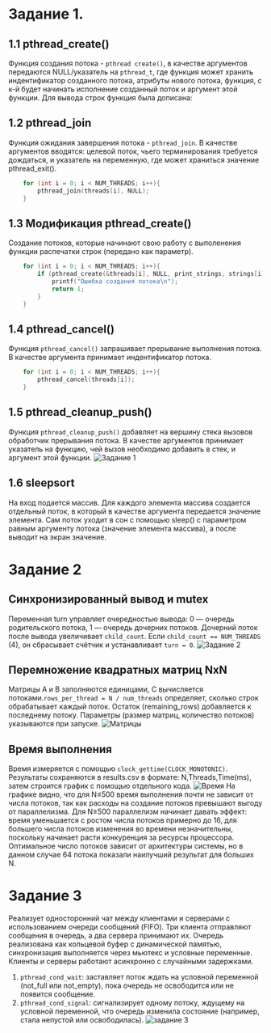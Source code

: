 # Задание 1.
## 1.1 pthread_create()
Функция создания потока - `pthread create()`, в качестве аргументов передаются NULL/указатель на `pthread_t`, где функция может хранить индентификатор созданного потока, атрибуты нового потока, функция, с к-й будет начинать исполнение созданный поток и аргумент этой функции.
Для вывода строк функция была дописана:
## 1.2 pthread_join
Функция ожидания завершения потока - `pthread_join`. В качестве аргументов вводятся: целевой поток, чьего терминирования требуется дождаться, и указатель на переменную, где может храниться значение pthread_exit().
```c
    for (int i = 0; i < NUM_THREADS; i++){
        pthread_join(threads[i], NULL);
    }
```
## 1.3 Модификация pthread_create()
Создание потоков, которые начинают свою работу с выполенения функции распечатки строк (передано как параметр).
```c
    for (int i = 0; i < NUM_THREADS; i++){
        if (pthread_create(&threads[i], NULL, print_strings, strings[i]) != 0){
            printf("Ошибка создания потока\n");
            return 1;
        }
    }
```
## 1.4 pthread_cancel()
Функция `pthread_cancel()` запрашивает прерывание выполнения потока. В качестве аргумента принимает индентификатор потока.
```c
    for (int i = 0; i < NUM_THREADS; i++){
        pthread_cancel(threads[i]);
    }
```
## 1.5 pthread_cleanup_push()
Функция `pthread_cleanup_push()` добавляет на вершину стека вызовов обработчик прерывания потока. В качестве аргументов принимает указатель на функцию, чей вызов необходимо добавить в стек, и аргумент этой функции.
![Задание 1](image.png)
## 1.6 sleepsort
На вход подается массив. Для каждого элемента массива создается отдельный поток, в который в качестве аргумента передается значение элемента. Сам поток уходит в сон с помощью sleep() с параметром равным аргументу потока (значение элемента массива), а после выводит на экран значение.

# Задание 2
## Синхронизированный вывод и mutex
Переменная turn управляет очередностью вывода: 0 — очередь родительского потока, 1 — очередь дочерних потоков. Дочерний поток после вывода увеличивает `child_count`. Если `child_count == NUM_THREADS` (4), он сбрасывает счётчик и устанавливает `turn = 0`.
![Задание 2](image-1.png)
## Перемножение квадратных матриц NxN 
Матрицы A и B заполняются единицами, C вычисляется потоками.`rows_per_thread = N / num_threads` определяет, сколько строк обрабатывает каждый поток. Остаток (remaining_rows) добавляется к последнему потоку. Параметры (размер матриц, количество потоков) указываются при запуске.
![Матрицы](image-2.png)
## Время выполнения
Время измеряется с помощью `clock_gettime(CLOCK_MONOTONIC)`. Результаты сохраняются в results.csv в формате: N,Threads,Time(ms), затем строится график с помощью отдельного кода.
![Время](matrix_multiply_time-1.png)
На графике видно, что для N≤500 время выполнения почти не зависит от числа потоков, так как расходы на создание потоков превышают выгоду от параллелизма. Для N≥500 параллелизм начинает давать эффект: время уменьшается с ростом числа потоков примерно до 16, для большего числа потоков изменения во времени незначительны, поскольку начинает расти конкуренция за ресурсы процессора. Оптимальное число потоков зависит от архитектуры системы, но в данном случае 64 потока показали наилучший результат для больших N.

# Задание 3
Реализует односторонний чат между клиентами и серверами с использованием очереди сообщений (FIFO). Три клиента отправляют сообщения в очередь, а два сервера принимают их. Очередь реализована как кольцевой буфер с динамической памятью, синхронизация выполняется через мьютекс и условные переменные. Клиенты и серверы работают асинхронно с случайными задержками.
1. `pthread_cond_wait`: заставляет поток ждать на условной переменной (not_full или not_empty), пока очередь не освободится или не появится сообщение.
2. `pthread_cond_signal`: сигнализирует одному потоку, ждущему на условной переменной, что очередь изменила состояние (например, стала непустой или освободилась).
![задание 3](image-3.png)